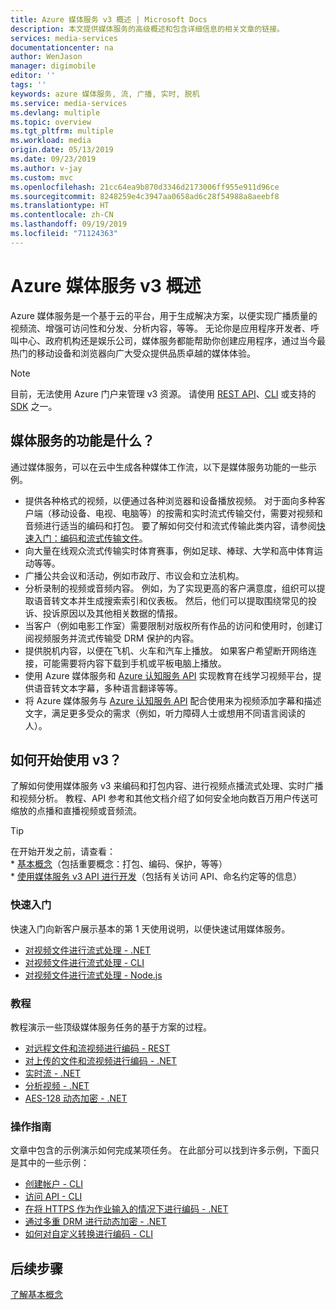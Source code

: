 ```yaml
---
title: Azure 媒体服务 v3 概述 | Microsoft Docs
description: 本文提供媒体服务的高级概述和包含详细信息的相关文章的链接。
services: media-services
documentationcenter: na
author: WenJason
manager: digimobile
editor: ''
tags: ''
keywords: azure 媒体服务, 流, 广播, 实时, 脱机
ms.service: media-services
ms.devlang: multiple
ms.topic: overview
ms.tgt_pltfrm: multiple
ms.workload: media
origin.date: 05/13/2019
ms.date: 09/23/2019
ms.author: v-jay
ms.custom: mvc
ms.openlocfilehash: 21cc64ea9b870d3346d2173006ff955e911d96ce
ms.sourcegitcommit: 8248259e4c3947aa0658ad6c28f54988a8aeebf8
ms.translationtype: HT
ms.contentlocale: zh-CN
ms.lasthandoff: 09/19/2019
ms.locfileid: "71124363"
---
```

# <a name="azure-media-services-v3-overview"></a>Azure 媒体服务 v3 概述

Azure 媒体服务是一个基于云的平台，用于生成解决方案，以便实现广播质量的视频流、增强可访问性和分发、分析内容，等等。 无论你是应用程序开发者、呼叫中心、政府机构还是娱乐公司，媒体服务都能帮助你创建应用程序，通过当今最热门的移动设备和浏览器向广大受众提供品质卓越的媒体体验。 

> [!NOTE]
> 目前，无法使用 Azure 门户来管理 v3 资源。 请使用 [REST API](https://aka.ms/ams-v3-rest-ref)、[CLI](/cli/ams?view=azure-cli-latest) 或支持的 [SDK](media-services-apis-overview.md#sdks) 之一。

## <a name="what-can-i-do-with-media-services"></a>媒体服务的功能是什么？

通过媒体服务，可以在云中生成各种媒体工作流，以下是媒体服务功能的一些示例。  

* 提供各种格式的视频，以便通过各种浏览器和设备播放视频。 对于面向多种客户端（移动设备、电视、电脑等）的按需和实时流式传输交付，需要对视频和音频进行适当的编码和打包。 要了解如何交付和流式传输此类内容，请参阅[快速入门：编码和流式传输文件](stream-files-dotnet-quickstart.md)。
* 向大量在线观众流式传输实时体育赛事，例如足球、棒球、大学和高中体育运动等等。 
* 广播公共会议和活动，例如市政厅、市议会和立法机构。
* 分析录制的视频或音频内容。 例如，为了实现更高的客户满意度，组织可以提取语音转文本并生成搜索索引和仪表板。 然后，他们可以提取围绕常见的投诉、投诉原因以及其他相关数据的情报。
* 当客户（例如电影工作室）需要限制对版权所有作品的访问和使用时，创建订阅视频服务并流式传输受 DRM 保护的内容。
* 提供脱机内容，以便在飞机、火车和汽车上播放。 如果客户希望断开网络连接，可能需要将内容下载到手机或平板电脑上播放。
* 使用 Azure 媒体服务和 [Azure 认知服务 API](https://docs.azure.cn/#pivot=products&panel=ai) 实现教育在线学习视频平台，提供语音转文本字幕，多种语言翻译等等。 
* 将 Azure 媒体服务与 [Azure 认知服务 API](https://docs.azure.cn/#pivot=products&panel=ai) 配合使用来为视频添加字幕和描述文字，满足更多受众的需求（例如，听力障碍人士或想用不同语言阅读的人）。

## <a name="how-can-i-get-started-with-v3"></a>如何开始使用 v3？ 

了解如何使用媒体服务 v3 来编码和打包内容、进行视频点播流式处理、实时广播和视频分析。 教程、API 参考和其他文档介绍了如何安全地向数百万用户传送可缩放的点播和直播视频或音频流。

> [!TIP]
> 在开始开发之前，请查看：<br/>* [基本概念](concepts-overview.md)（包括重要概念：打包、编码、保护，等等）<br/>* [使用媒体服务 v3 API 进行开发](media-services-apis-overview.md)（包括有关访问 API、命名约定等的信息）

### <a name="quickstarts"></a>快速入门  

快速入门向新客户展示基本的第 1 天使用说明，以便快速试用媒体服务。

* [对视频文件进行流式处理 - .NET](stream-files-dotnet-quickstart.md)
* [对视频文件进行流式处理 - CLI](stream-files-cli-quickstart.md)
* [对视频文件进行流式处理 - Node.js](stream-files-nodejs-quickstart.md)
    
### <a name="tutorials"></a>教程 

教程演示一些顶级媒体服务任务的基于方案的过程。

* [对远程文件和流视频进行编码 - REST](stream-files-tutorial-with-rest.md)
* [对上传的文件和流视频进行编码 - .NET](stream-files-tutorial-with-api.md)
* [实时流 - .NET](stream-live-tutorial-with-api.md)
* [分析视频 - .NET](analyze-videos-tutorial-with-api.md)
* [AES-128 动态加密 - .NET](protect-with-aes128.md)
    
### <a name="how-to-guides"></a>操作指南

文章中包含的示例演示如何完成某项任务。 在此部分可以找到许多示例，下面只是其中的一些示例：

* [创建帐户 - CLI](create-account-cli-how-to.md)
* [访问 API - CLI](access-api-cli-how-to.md)
* [在将 HTTPS 作为作业输入的情况下进行编码 - .NET](job-input-from-http-how-to.md)  
* [通过多重 DRM 进行动态加密 - .NET](protect-with-drm.md) 
* [如何对自定义转换进行编码 - CLI](custom-preset-cli-howto.md)

## <a name="next-steps"></a>后续步骤

[了解基本概念](concepts-overview.md)

